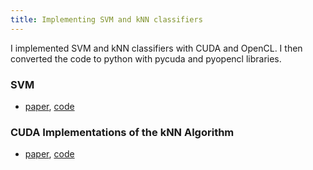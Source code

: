 ```yaml
---
title: Implementing SVM and kNN classifiers 
---
```


I implemented SVM and kNN classifiers with CUDA and OpenCL. I then converted the code to python with pycuda and pyopencl libraries.

### SVM 
- [paper](/files/svm.pdf), [code](https://github.com/kateivshina/cuda_svm_knn)


### CUDA Implementations of the kNN Algorithm
- [paper](/files/knn.pdf), [code](https://github.com/kateivshina/cuda_svm_knn)

